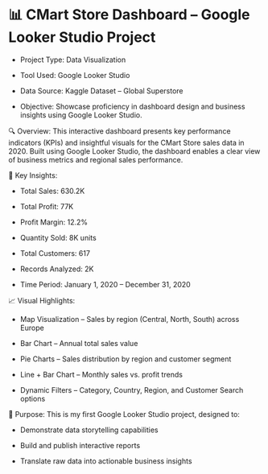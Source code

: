 # 📊 CMart Store Dashboard – Google Looker Studio Project
- Project Type: Data Visualization

- Tool Used: Google Looker Studio

- Data Source: Kaggle Dataset – Global Superstore 

- Objective: Showcase proficiency in dashboard design and business insights using Google Looker Studio.

🔍 Overview:
This interactive dashboard presents key performance indicators (KPIs) and insightful visuals for the CMart Store sales data in 2020. Built using Google Looker Studio, the dashboard enables a clear view of business metrics and regional sales performance.

📌 Key Insights:
- Total Sales: 630.2K

- Total Profit: 77K

- Profit Margin: 12.2%

- Quantity Sold: 8K units

- Total Customers: 617

- Records Analyzed: 2K

- Time Period: January 1, 2020 – December 31, 2020

📈 Visual Highlights:
- Map Visualization – Sales by region (Central, North, South) across Europe

- Bar Chart – Annual total sales value

- Pie Charts – Sales distribution by region and customer segment

- Line + Bar Chart – Monthly sales vs. profit trends

- Dynamic Filters – Category, Country, Region, and Customer Search options

🧠 Purpose:
This is my first Google Looker Studio project, designed to:
- Demonstrate data storytelling capabilities
  
- Build and publish interactive reports
  
- Translate raw data into actionable business insights


